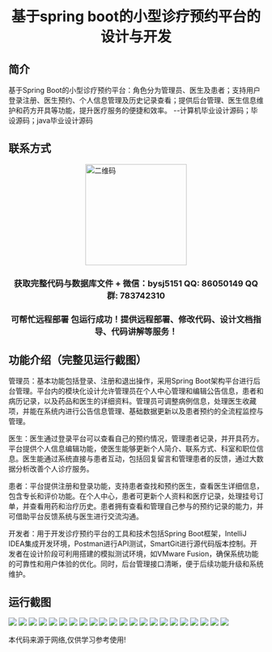 <p><h1 align="center">基于spring boot的小型诊疗预约平台的设计与开发</h1></p>

## 简介
基于Spring Boot的小型诊疗预约平台：角色分为管理员、医生及患者；支持用户登录注册、医生预约、个人信息管理及历史记录查看；提供后台管理、医生信息维护和药方开具等功能，提升医疗服务的便捷和效率。    --计算机毕业设计源码；毕设源码；java毕业设计源码


## 联系方式
<img src="https://bs-1329754181.cos.ap-shanghai.myqcloud.com/wx.jpg" alt="二维码" style="display: block; margin: 0 auto;" width="200px">
<p><h3 align="center">获取完整代码与数据库文件 + 微信：bysj5151 QQ: 86050149 QQ群: 783742310</h3></p>
<p><h3 align="center">可帮忙远程部署 包运行成功！提供远程部署、修改代码、设计文档指导、代码讲解等服务！</h3></p>

## 功能介绍（完整见运行截图）
管理员：基本功能包括登录、注册和退出操作，采用Spring Boot架构平台进行后台管理。平台内的模块化设计允许管理员在个人中心管理和编辑公告信息，患者和病历记录，以及药品和医生的详细资料。管理员可调整病例信息，处理医生收藏项，并能在系统内进行公告信息管理、基础数据更新以及患者预约的全流程监控与管理。

医生：医生通过登录平台可以查看自己的预约情况，管理患者记录，并开具药方。平台提供个人信息编辑功能，使医生能够更新个人简介、联系方式、科室和职位信息。医生能通过系统直接与患者互动，包括回复留言和管理患者的反馈，通过大数据分析改善个人诊疗服务。

患者：平台提供注册和登录功能，支持患者查找和预约医生，查看医生详细信息，包含专长和评价功能。在个人中心，患者可更新个人资料和医疗记录，处理挂号订单，并查看用药和治疗历史。患者拥有查看和管理自己参与的预约记录的能力，并可借助平台反馈系统与医生进行交流沟通。

开发者：用于开发诊疗预约平台的工具和技术包括Spring Boot框架，IntelliJ IDEA集成开发环境，Postman进行API测试，SmartGit进行源代码版本控制。开发者在设计阶段可利用搭建的模拟测试环境，如VMware Fusion，确保系统功能的可靠性和用户体验的优化。同时，后台管理接口清晰，便于后续功能升级和系统维护。


## 运行截图
![](https://bs-1329754181.cos.ap-shanghai.myqcloud.com/spring/DesignAndDevelopmentOfDiagnosisAppointmentPlatform/img/001.jpg)
![](https://bs-1329754181.cos.ap-shanghai.myqcloud.com/spring/DesignAndDevelopmentOfDiagnosisAppointmentPlatform/img/002.jpg)
![](https://bs-1329754181.cos.ap-shanghai.myqcloud.com/spring/DesignAndDevelopmentOfDiagnosisAppointmentPlatform/img/003.jpg)
![](https://bs-1329754181.cos.ap-shanghai.myqcloud.com/spring/DesignAndDevelopmentOfDiagnosisAppointmentPlatform/img/004.jpg)
![](https://bs-1329754181.cos.ap-shanghai.myqcloud.com/spring/DesignAndDevelopmentOfDiagnosisAppointmentPlatform/img/005.jpg)
![](https://bs-1329754181.cos.ap-shanghai.myqcloud.com/spring/DesignAndDevelopmentOfDiagnosisAppointmentPlatform/img/006.jpg)
![](https://bs-1329754181.cos.ap-shanghai.myqcloud.com/spring/DesignAndDevelopmentOfDiagnosisAppointmentPlatform/img/007.jpg)
![](https://bs-1329754181.cos.ap-shanghai.myqcloud.com/spring/DesignAndDevelopmentOfDiagnosisAppointmentPlatform/img/008.jpg)
![](https://bs-1329754181.cos.ap-shanghai.myqcloud.com/spring/DesignAndDevelopmentOfDiagnosisAppointmentPlatform/img/009.jpg)
![](https://bs-1329754181.cos.ap-shanghai.myqcloud.com/spring/DesignAndDevelopmentOfDiagnosisAppointmentPlatform/img/010.jpg)
![](https://bs-1329754181.cos.ap-shanghai.myqcloud.com/spring/DesignAndDevelopmentOfDiagnosisAppointmentPlatform/img/011.jpg)
![](https://bs-1329754181.cos.ap-shanghai.myqcloud.com/spring/DesignAndDevelopmentOfDiagnosisAppointmentPlatform/img/012.jpg)
![](https://bs-1329754181.cos.ap-shanghai.myqcloud.com/spring/DesignAndDevelopmentOfDiagnosisAppointmentPlatform/img/013.jpg)
![](https://bs-1329754181.cos.ap-shanghai.myqcloud.com/spring/DesignAndDevelopmentOfDiagnosisAppointmentPlatform/img/014.jpg)
![](https://bs-1329754181.cos.ap-shanghai.myqcloud.com/spring/DesignAndDevelopmentOfDiagnosisAppointmentPlatform/img/015.jpg)
![](https://bs-1329754181.cos.ap-shanghai.myqcloud.com/spring/DesignAndDevelopmentOfDiagnosisAppointmentPlatform/img/016.jpg)
![](https://bs-1329754181.cos.ap-shanghai.myqcloud.com/spring/DesignAndDevelopmentOfDiagnosisAppointmentPlatform/img/017.jpg)
![](https://bs-1329754181.cos.ap-shanghai.myqcloud.com/spring/DesignAndDevelopmentOfDiagnosisAppointmentPlatform/img/018.jpg)
![](https://bs-1329754181.cos.ap-shanghai.myqcloud.com/spring/DesignAndDevelopmentOfDiagnosisAppointmentPlatform/img/019.jpg)
![](https://bs-1329754181.cos.ap-shanghai.myqcloud.com/spring/DesignAndDevelopmentOfDiagnosisAppointmentPlatform/img/020.jpg)
![](https://bs-1329754181.cos.ap-shanghai.myqcloud.com/spring/DesignAndDevelopmentOfDiagnosisAppointmentPlatform/img/021.jpg)
![](https://bs-1329754181.cos.ap-shanghai.myqcloud.com/spring/DesignAndDevelopmentOfDiagnosisAppointmentPlatform/img/022.jpg)

<p>本代码来源于网络,仅供学习参考使用!</p>
